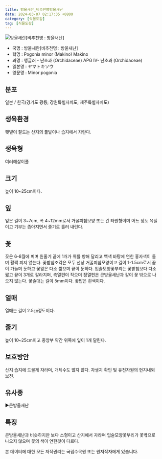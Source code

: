```yaml
---
title: 방울새란_비추천명방울새난
date: 2024-03-07 02:17:35 +0800
category: [식물도감]
tag: [식물도감]
---
```




![방울새란[비추천명 : 방울새난]](/fileUpload/plants/basic/Orchidaceae/Pogonia/6409/6409_1_th2.jpg)
- 국명 : 방울새란[비추천명 : 방울새난]
- 학명 : Pogonia minor (Makino) Makino
- 과명 : 앵글러 - 난초과 (Orchidaceae) APG Ⅳ- 난초과 (Orchidaceae)
- 일본명 : ヤマトキソウ
- 영문명 : Minor pogonia


## 분포
일본 / 한국(경기도 광릉; 강원특별자치도; 제주특별자치도) 
## 생육환경
햇볕이 잘드는 산지의 풀밭이나 습지에서 자란다.
## 생육형
여러해살이풀 
## 크기
높이 10~25cm이다.
## 잎
잎은 길이 3~7cm, 폭 4~12mm로서 거꿀피침모양 또는 긴 타원형이며 어느 정도 육질이고 기부는 좁아지면서 줄기로 흘러 내린다.
## 꽃
꽃은 6-8월에 피며 원줄기 끝에 1개가 위를 향해 달리고 백색 바탕에 연한 홍자색이 돌며 활짝 피지 않는다. 꽃받침조각은  모두 선상 거꿀피침모양이고 길이 1-1.5cm로서 끝이 가늘며 둔하고 꽃잎은 다소 짧으며 끝이 둔하다. 입술모양꽃부리는 꽃받침보다 다소 짧고 끝이 3개로 갈라지며, 측열편이 작으며 정열편은 큰방울새난과 같이 꽃 밖으로 나오지 않는다. 꽃술대는 길이 5mm이다. 꽃밥은 흰색이다.
## 열매
열매는 길이 2.5㎝정도이다.
## 줄기
높이 10~25cm이고 중앙부 약간 위쪽에 잎이 1개 달린다.
## 보호방안
산지 습지에 드물게 자라며, 개체수도 많지 않다. 자생지 확인 및 유전자원의 현지내외 보전.
## 유사종
▶큰방울새난
## 특징
큰방울새난과 비슷하지만 보다 소형이고 산지에서 자라며 입술모양꽃부리가 꽃밖으로 나오지 않으며 꽃의 색이 연한것이 다르다.






본 데이터에 대한 모든 저작권리는 국립수목원 또는 원저작자에게 있습니다.
